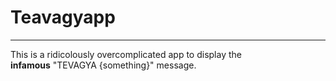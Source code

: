 # Teavagyapp
---

This is a ridicolously overcomplicated app to display the \
**infamous** "TEVAGYA {something}" message.
